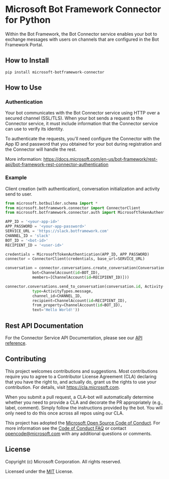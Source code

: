 # Microsoft Bot Framework Connector for Python

Within the Bot Framework, the Bot Connector service enables your bot to exchange messages with users on channels that are configured in the Bot Framework Portal.

## How to Install

````
pip install microsoft-botframework-connector
````

## How to Use

### Authentication
Your bot communicates with the Bot Connector service using HTTP over a secured channel (SSL/TLS). When your bot sends a request to the Connector service, it must include information that the Connector service can use to verify its identity.

To authenticate the requests, you'll need configure the Connector with the App ID and password that you obtained for your bot during registration and the Connector will handle the rest.

More information: https://docs.microsoft.com/en-us/bot-framework/rest-api/bot-framework-rest-connector-authentication

### Example
Client creation (with authentication), conversation initialization and activity send to user.
````python
from microsoft.botbuilder.schema import *
from microsoft.botframework.connector import ConnectorClient
from microsoft.botframework.connector.auth import MicrosoftTokenAuthentication

APP_ID = '<your-app-id>'
APP_PASSWORD = '<your-app-password>'
SERVICE_URL = 'https://slack.botframework.com'
CHANNEL_ID = 'slack'
BOT_ID = '<bot-id>'
RECIPIENT_ID = '<user-id>'

credentials = MicrosoftTokenAuthentication(APP_ID, APP_PASSWORD)
connector = ConnectorClient(credentials, base_url=SERVICE_URL)

conversation = connector.conversations.create_conversation(ConversationParameters(
            bot=ChannelAccount(id=BOT_ID),
            members=[ChannelAccount(id=RECIPIENT_ID)]))

connector.conversations.send_to_conversation(conversation.id, Activity(
            type=ActivityTypes.message,
            channel_id=CHANNEL_ID,
            recipient=ChannelAccount(id=RECIPIENT_ID),
            from_property=ChannelAccount(id=BOT_ID),
            text='Hello World!'))
````

## Rest API Documentation

For the Connector Service API Documentation, please see our [API reference](https://docs.microsoft.com/en-us/Bot-Framework/rest-api/bot-framework-rest-connector-api-reference).

## Contributing

This project welcomes contributions and suggestions.  Most contributions require you to agree to a
Contributor License Agreement (CLA) declaring that you have the right to, and actually do, grant us
the rights to use your contribution. For details, visit https://cla.microsoft.com.

When you submit a pull request, a CLA-bot will automatically determine whether you need to provide
a CLA and decorate the PR appropriately (e.g., label, comment). Simply follow the instructions
provided by the bot. You will only need to do this once across all repos using our CLA.

This project has adopted the [Microsoft Open Source Code of Conduct](https://opensource.microsoft.com/codeofconduct/).
For more information see the [Code of Conduct FAQ](https://opensource.microsoft.com/codeofconduct/faq/) or
contact [opencode@microsoft.com](mailto:opencode@microsoft.com) with any additional questions or comments.

## License

Copyright (c) Microsoft Corporation. All rights reserved.

Licensed under the [MIT](https://github.com/Microsoft/vscode/blob/master/LICENSE.txt) License.
